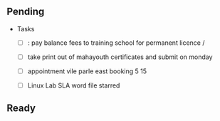 ## Pending 
- Tasks  
  - [ ] : pay balance fees to training school for permanent licence /
  - [ ]   take print out of mahayouth certificates and submit on monday
  - [ ]   appointment  vile parle east booking    5 15
  - [ ]    Linux Lab SLA word file starred 
  
  
  
  
  

## Ready